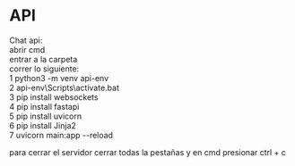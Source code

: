 # API
Chat api:  
abrir cmd  
entrar a la carpeta  
correr lo siguiente:  
1 python3 -m venv api-env  
2 api-env\Scripts\activate.bat  
3 pip install websockets  
4 pip install fastapi  
5 pip install uvicorn  
6 pip install Jinja2  
7 uvicorn main:app --reload  
  

para cerrar el servidor cerrar todas la pestañas y en cmd presionar ctrl + c
